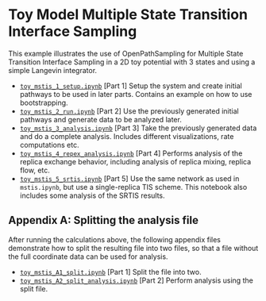 # Toy Model Multiple State Transition Interface Sampling

This example illustrates the use of OpenPathSampling for Multiple State
Transition Interface Sampling in a 2D toy potential with 3 states and using
a simple Langevin integrator.

- [`toy_mstis_1_setup.ipynb`](http://github.com/openpathsampling/openpathsampling/blob/master/examples/toy_model_mstis/toy_mstis_1_setup.ipynb)
    [Part 1] Setup the system and create initial pathways to be used in
    later parts. Contains an example on how to use bootstrapping.
- [`toy_mstis_2_run.ipynb`](http://github.com/openpathsampling/openpathsampling/blob/master/examples/toy_model_mstis/toy_mstis_2_run.ipynb)
    [Part 2] Use the previously generated initial pathways and generate
    data to be analyzed later.
- [`toy_mstis_3_analysis.ipynb`](http://github.com/openpathsampling/openpathsampling/blob/master/examples/toy_model_mstis/toy_mstis_3_analysis.ipynb)
    [Part 3] Take the previously generated data and do a complete analysis.
    Includes different visualizations, rate computations etc.
- [`toy_mstis_4_repex_analysis.ipynb`](http://github.com/openpathsampling/openpathsampling/blob/master/examples/toy_model_mstis/toy_mstis_4_repex_analysis.ipynb)
    [Part 4] Performs analysis of the replica exchange behavior, including
    analysis of replica mixing, replica flow, etc.
- [`toy_mstis_5_srtis.ipynb`](http://github.com/choderalab/openpathsampling/blob/master/examples/toy_model_mstis/toy_mstis_5_srtis.ipynb)
    [Part 5] Use the same network as used in `mstis.ipynb`, but use a
    single-replica TIS scheme. This notebook also includes some analysis of
    the SRTIS results.

## Appendix A: Splitting the analysis file

After running the calculations above, the following appendix files
demonstrate how to split the resulting file into two files, so that a file
without the full coordinate data can be used for analysis.

- [`toy_mstis_A1_split.ipynb`](http://github.com/choderalab/openpathsampling/blob/master/examples/toy_model_mstis/toy_mstis_A1_split.ipynb)
    [Part 1] Split the file into two.
- [`toy_mstis_A2_split_analysis.ipynb`](http://github.com/choderalab/openpathsampling/blob/master/examples/toy_model_mstis/toy_mstis_A2_split_analysis.ipynb)
    [Part 2] Perform analysis using the split file.

